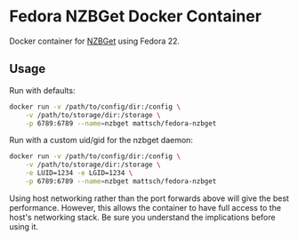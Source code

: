 # Fedora NZBGet Docker Container

Docker container for [NZBGet](http://nzbget.net/) using Fedora 22.

## Usage

Run with defaults:

```bash
docker run -v /path/to/config/dir:/config \
    -v /path/to/storage/dir:/storage \
    -p 6789:6789 --name=nzbget mattsch/fedora-nzbget
```

Run with a custom uid/gid for the nzbget daemon:

```bash
docker run -v /path/to/config/dir:/config \
    -v /path/to/storage/dir:/storage \
    -e LUID=1234 -e LGID=1234 \
    -p 6789:6789 --name=nzbget mattsch/fedora-nzbget
```

Using host networking rather than the port forwards above will give the best
performance.  However, this allows the container to have full access to the
host's networking stack.  Be sure you understand the implications before using
it.

